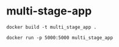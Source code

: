 # multi-stage-app

```
docker build -t multi_stage_app .

docker run -p 5000:5000 multi_stage_app
```